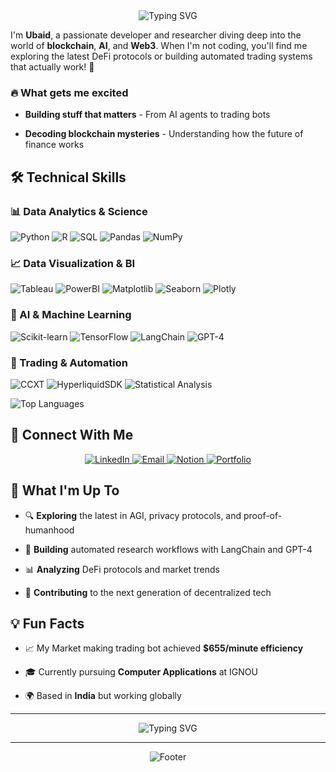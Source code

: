 <div  align="center">

<img  src="https://readme-typing-svg.demolab.com?font=Fira+Code&pause=1000&color=6366F1&center=true&vCenter=true&width=435&lines=Hey+there!+I'm+Ubaid+%F0%9F%91%8B;Building+the+Future+of+Finance+%F0%9F%8E%AF;AI+%26+Web3+Enthusiast+%F0%9F%9A%80;Let's+Connect!+%F0%9F%91%8D"  alt="Typing SVG" />

</div>

I'm **Ubaid**, a passionate developer and researcher diving deep into the world of **blockchain**, **AI**, and **Web3**. When I'm not coding, you'll find me exploring the latest DeFi protocols or building automated trading systems that actually work! 🚀

  

### 🔥 What gets me excited

-  **Building stuff that matters** - From AI agents to trading bots

-  **Decoding blockchain mysteries** - Understanding how the future of finance works

## 🛠️ Technical Skills

### 📊 Data Analytics & Science
![Python](https://img.shields.io/badge/Python-3776AB?style=for-the-badge&logo=python&logoColor=white) ![R](https://img.shields.io/badge/R-276DC3?style=for-the-badge&logo=r&logoColor=white) ![SQL](https://img.shields.io/badge/SQL-336791?style=for-the-badge&logo=PostgreSQL&logoColor=white) ![Pandas](https://img.shields.io/badge/Pandas-150458?style=for-the-badge&logo=pandas&logoColor=white) ![NumPy](https://img.shields.io/badge/NumPy-013243?style=for-the-badge&logo=numpy&logoColor=white)

### 📈 Data Visualization & BI
![Tableau](https://img.shields.io/badge/Tableau-E97627?style=for-the-badge&logo=Tableau&logoColor=white) ![PowerBI](https://img.shields.io/badge/PowerBI-F2C811?style=for-the-badge&logo=Power-BI&logoColor=black) ![Matplotlib](https://img.shields.io/badge/Matplotlib-11557c?style=for-the-badge&logo=matplotlib&logoColor=white) ![Seaborn](https://img.shields.io/badge/Seaborn-3776AB?style=for-the-badge&logo=python&logoColor=white) ![Plotly](https://img.shields.io/badge/Plotly-3F4F75?style=for-the-badge&logo=plotly&logoColor=white)

### 🤖 AI & Machine Learning
![Scikit-learn](https://img.shields.io/badge/Scikit--learn-F7931E?style=for-the-badge&logo=scikit-learn&logoColor=white) ![TensorFlow](https://img.shields.io/badge/TensorFlow-FF6F00?style=for-the-badge&logo=TensorFlow&logoColor=white) ![LangChain](https://img.shields.io/badge/LangChain-1C3C3C?style=for-the-badge&logo=LangChain&logoColor=white) ![GPT-4](https://img.shields.io/badge/GPT--4-412991?style=for-the-badge&logo=OpenAI&logoColor=white)

### 🔄 Trading & Automation
![CCXT](https://img.shields.io/badge/CCXT-000000?style=for-the-badge&logo=Coinbase&logoColor=white) ![HyperliquidSDK](https://img.shields.io/badge/Hyperliquid_SDK-00D4AA?style=for-the-badge&logo=Hyperliquid&logoColor=white) ![Statistical Analysis](https://img.shields.io/badge/Statistical_Analysis-FF6B6B?style=for-the-badge&logo=Python&logoColor=white)


<div align="left">

  <img src="https://github-readme-stats.vercel.app/api/top-langs/?username=AlwaysUbaid&layout=compact&theme=tokyonight&hide_border=true" alt="Top Languages" />
</div>



  
  

## 🔗 Connect With Me

  

<div  align="center">

<a  href="https://www.linkedin.com/in/ohalfred/">

<img  src="https://img.shields.io/badge/LinkedIn-0077B5?style=for-the-badge&logo=linkedin&logoColor=white"  alt="LinkedIn" />

</a>

<a  href="mailto:ubaid.in.2003@gmail.com">

<img  src="https://img.shields.io/badge/Email-D14836?style=for-the-badge&logo=gmail&logoColor=white"  alt="Email" />

</a>

<a  href="https://ubaid2103.notion.site/Ai-Agent-Knowledge-Repo-10f57daf17ce808d9b63f85acb1d582b">

<img  src="https://img.shields.io/badge/Notion-000000?style=for-the-badge&logo=notion&logoColor=white"  alt="Notion" />

</a>

<a  href="https://ubaid2103.notion.site/Portfolio-26b57daf17ce8098b6f2ce7a8d94dea6">

<img  src="https://img.shields.io/badge/Portfolio-FF6B6B?style=for-the-badge&logo=portfolio&logoColor=white"  alt="Portfolio" />

</a>

</div>

  

## 🎯 What I'm Up To

  

- 🔍 **Exploring** the latest in AGI, privacy protocols, and proof-of-humanhood

- 🤖 **Building** automated research workflows with LangChain and GPT-4

- 📊 **Analyzing** DeFi protocols and market trends

- 🚀 **Contributing** to the next generation of decentralized tech

  



  

## 💡 Fun Facts

- 📈 My Market making trading bot achieved **$655/minute efficiency**

- 🎓 Currently pursuing **Computer Applications** at IGNOU

- 🌍 Based in **India** but working globally


---
<div  align="center">

<img  src="https://readme-typing-svg.demolab.com?font=Fira+Code&pause=1000&color=6366F1&center=true&vCenter=true&width=435&lines=Building+the+Future+of+Finance+%F0%9F%8E%AF;One+Block+at+a+Time+%F0%9F%9A%80;Let's+Connect!+%F0%9F%91%8D"  alt="Typing SVG" />

</div>

  

---

  

<div  align="center">

<img  src="https://capsule-render.vercel.app/api?type=waving&color=gradient&height=100&section=footer"  alt="Footer" />

</div>
